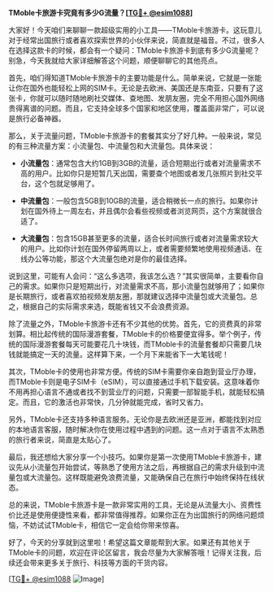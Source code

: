 **TMoble卡旅游卡究竟有多少G流量？[[TG💪+ @esim1088](https://t.me/s/esim1088)]**

大家好！今天咱们来聊聊一款超级实用的小工具——TMoble卡旅游卡。这玩意儿对于经常出国旅行或者喜欢探索世界的小伙伴来说，简直就是福音。不过，很多人在选择这款卡的时候，都会有一个疑问：TMoble卡旅游卡到底有多少G流量呢？别急，今天我就给大家详细解答这个问题，顺便聊聊它的其他亮点。

首先，咱们得知道TMoble卡旅游卡的主要功能是什么。简单来说，它就是一张能让你在国外也能轻松上网的SIM卡。无论是去欧洲、美国还是东南亚，只要有了这张卡，你就可以随时随地刷社交媒体、查地图、发朋友圈，完全不用担心国外网络贵得离谱的问题。而且，它支持全球多个国家和地区使用，覆盖面非常广，可以说是旅行必备神器。

那么，关于流量问题，TMoble卡旅游卡的套餐其实分了好几种。一般来说，常见的有三种流量方案：小流量包、中流量包和大流量包。具体来说：

- **小流量包**：通常包含大约1GB到3GB的流量，适合短期出行或者对流量需求不高的用户。比如你只是短暂几天出国，需要查个地图或者发几张照片到社交平台，这个包就足够用了。
  
- **中流量包**：一般包含5GB到10GB的流量，适合稍微长一点的旅行。如果你计划在国外待上一周左右，并且偶尔会看些视频或者浏览网页，这个方案就很合适了。

- **大流量包**：包含15GB甚至更多的流量，适合长时间旅行或者对流量需求较大的用户。比如你计划在国外停留两周以上，或者需要频繁地使用视频通话、在线办公等功能，那这个大流量包绝对是你的最佳选择。

说到这里，可能有人会问：“这么多选项，我该怎么选？”其实很简单，主要看你自己的需求。如果你只是短期出行，对流量需求不高，那小流量包就够用了；如果你是长期旅行，或者喜欢拍视频发朋友圈，那就建议选择中流量包或大流量包。总之，根据自己的实际需求来选，既能省钱又不会浪费资源。

除了流量之外，TMoble卡旅游卡还有不少其他的优势。首先，它的资费真的非常划算。相比起传统的国际漫游套餐，TMoble卡的价格要便宜得多。举个例子，传统的国际漫游套餐每天可能要花几十块钱，而TMoble卡的流量套餐却只需要几块钱就能搞定一天的流量。这样算下来，一个月下来能省下一大笔钱呢！

其次，TMoble卡的使用也非常方便。传统的SIM卡需要你亲自跑到营业厅办理，而TMoble卡则是电子SIM卡（eSIM），可以直接通过手机下载安装。这意味着你不用再担心语言不通或者找不到营业厅的问题，只需要一部智能手机，就能轻松搞定。而且，它的激活也非常快，几分钟就能完成，省时又省力。

另外，TMoble卡还支持多种语言服务。无论你是去欧洲还是亚洲，都能找到对应的本地语言客服，随时解决你在使用过程中遇到的问题。这一点对于语言不太熟悉的旅行者来说，简直是太贴心了。

最后，我还想给大家分享一个小技巧。如果你是第一次使用TMoble卡旅游卡，建议先从小流量包开始尝试，等熟悉了使用方法之后，再根据自己的需求升级到中流量包或大流量包。这样既能避免浪费流量，又能确保自己在旅行中始终保持在线状态。

总的来说，TMoble卡旅游卡是一款非常实用的工具，无论是从流量大小、资费性价比还是使用便捷性来看，都非常值得推荐。如果你正在为出国旅行的网络问题烦恼，不妨试试TMoble卡，相信它一定会给你带来惊喜。

好了，今天的分享就到这里啦！希望这篇文章能帮到大家。如果还有其他关于TMoble卡的问题，欢迎在评论区留言，我会尽量为大家解答哦！记得关注我，后续还会带来更多关于旅行、科技等方面的干货内容。

[[TG💪+ @esim1088](https://t.me/s/esim1088) ![Image](https://i.postimg.cc/4NQfJmqS/Snipaste-2025-05-13-00-14-12.png)]